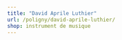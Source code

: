 ```yaml
---
title: "David Aprile Luthier"
url: /poligny/david-aprile-luthier/
shop: instrument de musique
---
```

